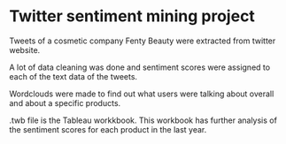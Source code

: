# Twitter sentiment mining project
Tweets of a cosmetic company Fenty Beauty were extracted from twitter website.

A lot of data cleaning was done and sentiment scores were assigned to each of the text data of the tweets.

Wordclouds were made to find out what users were talking about overall and about a specific products.

.twb file is the Tableau workkbook. This workbook has further analysis of the sentiment scores for each product in the last year.
